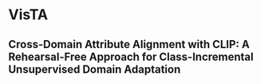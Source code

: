 # VisTA
## Cross-Domain Attribute Alignment with CLIP: A Rehearsal-Free Approach for Class-Incremental Unsupervised Domain Adaptation
